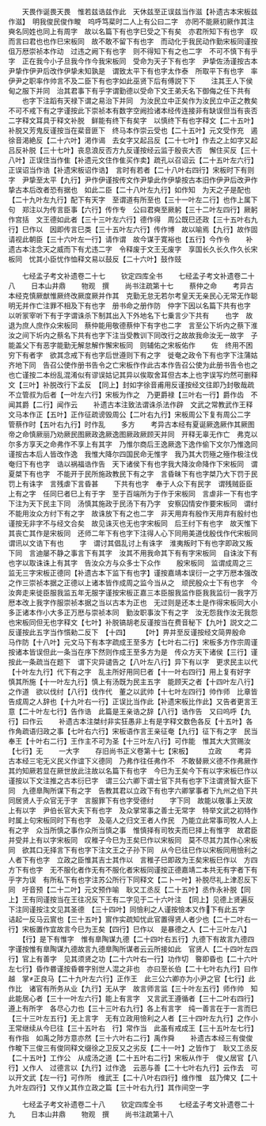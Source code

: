 <!-- { "loadSidebar": true } -->
　　天畏作诞畏天畏　惟若兹诰兹作此　天休兹至正误兹当作滋【补遗古本宋板兹作滋】　明我俊民俊作畯　呜呼笃棐时二人上有公曰二字　亦罔不能厥初厥作其注奭名同姓也同上有周字　故以名篇下有也字巳受之下有矣　亦君所知下有也字　叹而言曰君也也作巳宋板同　故不敢不留下有也字　而动化于我民动作勤宋板同谨按伹万厯崇祯本作动　过违之阙下有也字　则不得知下有之也二字　不可不慎下有乎字　正在我今小子旦我今作今我宋板同　受命为天子下有也字　尹挚佐汤谨按古本尹挚作伊尹后改作伊挚未知孰是　谓致太平下有也字太作泰　所取平下有也字　率伊尹之职率作帅言不及二臣下有也字如此巫贤下后有傅説下下
　　注其王人下侯甸之服下并同　治其君事下有乎字谓勤德以受命下文王弟夭名下御侮之任下共有
　　也字下注蹈有天禄下谓之易治下并同　为汝民立中正矣作为汝民立中正之教矣　不可不戒下有之字谨按此下崇祯本有数字空阙捡诸本经传连接非有缺误但当有丧否二字释文耳具于释文补脱　鲜能有终下有矣字　以慎终下有也字释文【二十五叶】补脱又芳鬼反谨按当在棐音匪下　终马本作崇云受也【二十五叶】元文受作充　遏徐音渇絶反【二十六叶】渇作谒　去女字又起吕反【二十七叶】作去之上如字又起吕反补脱【三十七叶】丧息浪反否方九反谨按经云监于殷丧大否　懈住买反【三十八叶】正误住当作隹【补遗元文住作隹买作卖】疏孔以召诏云【二十五叶左六行】正误诏当作诰【补遗宋板诏作诰】　言时有若者【二十八叶右四行】宋板时下有则字　尹挚至太平【九行】尹作伊谨按传文作尹挚此作伊挚按古本旧作伊尹后改尹作挚古本后改者恐有据也　如此二臣【二十八叶左九行】如作知　为天之子是配也【二十九叶左九行】配下有天字　至谓道有所至也【三十一叶左二行】也作上属下句　郑注以为传言臣事【六行】传作专　公曰君奭至厥躬【三十二叶左四行】厥躬作宫括　文王德如此者【三十三叶左六行】德作得　周公既巳还政【三十五叶右九行】巳作以　因即传言巳类【三十五叶左六行】传作博　故以喻焉【九行】故作固　请视此朝臣【三十六叶左一行】请作谓　故今谋于寛裕也【五行】今作令
　　补遗古本注念天之威而下有尤违二字　令释废于文王无废字　享国长久长久作久长宋板同　忧其小臣忧作恤释文易以鼓反【二十六叶】鼓作豉





　　七经孟子考文补遗卷二十七
　　钦定四库全书
　　七经孟子考文补遗卷二十八
　　日本山井鼎
　　物观　撰
　　尚书注疏第十七
　　蔡仲之命
　　考异古本经克慎厥猷惟厥终改厥度厥并作其　克勤无怠无若尔考皇天无亲民心无常无作聪明无并作亡注罪不相及下有也字　册书命之册作防　仲字下因以名篇下共有也字　以听冡宰听下有于字谓诛杀下制其出入下外地名下七乗言少下共有
　　也字　故退为庶人庶作众宋板同　蔡仲能用敬德蔡仲下有字也二字　言至公下圻内之蔡下淮汝之间下圻内之蔡名下共有也字下注当受教训下同改行之故故我命汝无一故字　子能盖父下有恶字能勤无解怠解作懈宋板同　则辅佑之宋板佑作
　　佐　终用不困穷下有者字　欲其念戒下有也字后世遵则下有之字　徙奄之政令下有也字下注蒲姑齐地下同　告召公使作册书告令之亡宋板作作此古本作告召公使为此册书告令也之也亡谨按二本纷乱混淆似有谬误姑记其异以俟取舍耳但古本上也字误写灼然可删释文【三叶】补脱改行下孟反　【同上】封如字徐音甫用反谨按经文往即乃封敬哉疏不立管叔为后者【一叶左六行】宋板为作之　乃更爵禄【三叶右一行】爵作齿　不闻其爵【二行】闻作云
　　补遗古本注致法谓诛杀法作辟　文武之常教武作王释文马本作正【五叶】正作征疏谤毁周公【二叶右九行】宋板周公下复有周公二字　管蔡作时【五叶右九行】时作乱
　　多方
　　考异古本经有夏诞厥逸厥作其厥图帝之命慎厥丽乃劝厥民图厥政逸厥逸图厥政厥顾天并同　开释无辜无作亡　弗克以尔多方享天之命弗作不享上有其字　乃惟尔商后王逸厥逸下逸作偷下文尔乃惟逸同谨按古本后人皆改作逸　我惟大降尔四国民命无惟字　我乃其大罚殛之殛作极注伐奄归下有也字　诰以祸福诰作告　天下诸侯下有也字我大降汝命降作下宋板同　谓夏桀下有也字　不能开于民所施政教民下有之字　言昏昧下有也字桀乃大下罚于民罚上有诛字　言残虐下言昏甚
　　下共有也字　奉于人众下有民字　谓残贼臣臣上有之字　任同巳者巳上有于字　至于百端所为于作于宋板同　言虐非一下有也字下注为天下民主下同　汤慎其施政于民汤下有乃字　安察囚情安作要宋板同　谓纣不能用汝众方纣下有之字　故诛放下有之也二字　非天用弃有殷作天用弃有殷纣也谨按无非字不与经文合矣　故见诛灭也无也字宋板同　后王纣下有也字　故天惟下其丧亡其作是宋板同　还师二年下有也字下注得人心下同用美道伐殷伐作代宋板同　谓讯以文诰下有也
　　字　谓讨其倡乱讨上有诛字　淮夷叛时下有也字即政又叛下同　言迪屡不静之事言下有其字　汝其不用我命其下有有字宋板同　自诛汝下有也字以取诛诛上有其字　告汝众方与众多士下众作
　　殷宋板同　监谓成周之三监无三字宋板正德同【补遗古本下监下有也字】谨按嘉靖本误衍一之字万厯本强改之作三崇祯本据之正德以上诸本皆作成周之监今当从之　顽民殷众士下有也字　今汝奔走来徙臣服我监五年无服字谨按宋板正嘉三本臣服我监作臣我我监衍一我字万厯本改上我字作服崇祯本据之当以古本为正也　无过则是还本土是作得宋板同大小多正诸本作小大多正万厯与崇祯本同　勤汝职事汝下有之字　汝无怨我作汝无我怨也宋板同但无也字释文【七叶】补脱镐胡老反谨按当在费音秘下【九叶】説文之二反谨按此五字当作懫勑二反下　【十四】
　　【叶】畀并至反谨按经文简畀殷命　马作防【十八叶】元文马下有本字疏成王至多方【七叶右二行】宋板多方作宗周谨按诸本皆误但此一条当在序下然则作成王至多方为是　传众方天下诸侯【三行】谨按此一条疏当在题下　谓下灾异谴告之【八叶左八行】异下有以字　更求民主以代【十叶左九行】代下有之字　乱主所好用同巳者【十一叶右四行】用上复有好字　慎其所施【十一叶左九行】慎上有汤既为民主五字　能顾天之者【十四叶左八行】之作道　欲以伐纣【八行】伐作代　董之以武帅【十七叶左四行】帅作师　比章皆告成周之人辞也【十九叶右一行】正误比当作此【补遗宋板比作此】又告者更言王意【二十叶左七行】告作诰　此篇是王亲诰之辞【八行】诰作告　又曰呜呼【九行】曰作云
　　补遗古本注桀纣非实狂愚非上有是字释文数色各反【十五叶】各作角疏语归政之事【七叶右六行】宋板语作言王亲征奄【九行】征下有之字　民当奉王【十叶右二行】王作主不可为圣【十三叶左八行】可作能　惟其大大赏赐汝【七行】无
　　一大字
　　存旧尚书正义卷第十七【宋板】
　　立政
　　考异古本经三宅无义民义作谊下义德同　乃弗作往任弗作不　不敢替厥义德不作弗厥作其灼知厥若显在厥世放此注故以名篇下有也字　今巳为王矣今下有以字宋板巳作以谨按以下文注推之古本衍巳字　谓三公六卿下谓士官下共有也字下注谓贤智大臣下同　九德臯陶所谋下有之字　告教其君以立政下有也字六卿掌事者下九州之伯下共同居贤人于众官无于字　言服罪下有也字受德纣
　　字下同　故能以敬事上天故上有以字　尹伯长官大夫下有也字　及众掌常事之善士无常字　特举文武之初特作时属上句宋板同时下有也字　及亳人之归文王者人作民　乃能立此常事司牧人人上有之字　众当所慎之事作众所当慎之事　惟慎择有司牧夫而巳择上有惟字　故君臣并受并上有以字宋板同　叹稚子今巳为王矣巳作以宋板同　莫不尽其力其作心宋板同　欲其口无择言下有也字下注文王之子孙下同　从今巳往巳作以宋板同用憸利之人者下有也字　立政之臣惟其吉士其作以　言稚子巳即政为王矣宋板巳作以　方四方下有也字　无不服化者作无有不服化者宋板同谨按正德嘉靖二本共无有字者下有乎字为误　有所私下有也字注苏公所行下同释文【二卜一叶】补脱尽礼上津忍反下同　吁音预【二十二叶】元文预作喻　耿又工丞反【二十五叶】丞作永补脱【同上】王有同谨按当在王往况反下王有二字见于二十六叶注　【同上】见德上贤遍反下注同谨按注文见其圣德　【三十四叶】同憸利之人谨按憸本又作下有此五字　诘起一反马云賔也【三十五叶】賔作实疏知忧此官置得贤人者少也【二十二叶右一行】宋板置作宜故言今巳为王矣【四行】巳作以　是暴德之人【二十三叶左八】
　　【行】是下有惟字　惟有臯陶谋九德【二十四叶右五行】九德下有故言九德四字谨按惟有臯陶谋九德故言九德臯陶所谋者云云所接如此　官贤人【二十四叶左四行】官上有善字　见其须贤之功【二十六叶右一行】功作切　暋即昏也【二十六叶左七行】昏作昬谨按昏昬字别世人混之非也　亦曰至长伯【二十七叶右九行】曰作越　掌正良马【二十九叶左六行】正作王　此三公六卿亦为小尹之官【七行】此作比　诸官有所务从业【九行】无从字　故言师言监【三十叶左五行】师作帅　知此能居心者【三十一叶左六行】能上有言字　又言武王遵循者【三十二叶右四行】遵上有所字　各尽心力也【三十三叶右九行】各上有言字　纯一善言在于一言而巳【三十三叶左五行】无上言字　无有立政用憸利之人者【三十四叶左九行】之作小　王常继续从今巳往【三十五叶右　行】常作当　此虽有戒成王【三十五叶左七行】有作指　如禹之陟方意亦然【三十六叶右二行】禹作舜
　　补遗古本经三有俊俊作畯下三俊三有俊同释文缀徐之卫反又之劣反【二十一叶】之皆作丁　耿又工丞反【二十五叶】工作公　从成汤之道【二十五叶右二行】宋板从作于　俊乂居官【八行】乂作人　过德言以【九行】过作逸　云恶与善【二十七叶右九行】云作去　可以开文武【左一行】可作所　维武王【二十八叶右四行】维作惟　兹乃俾又【二十九叶左四行】又作乂其作立政之篇【三十叶右九行】其作间空一字









　　七经孟子考文补遗卷二十八
　　钦定四库全书
　　七经孟子考文补遗卷二十九
　　日本山井鼎
　　物观　撰
　　尚书注疏第十八
